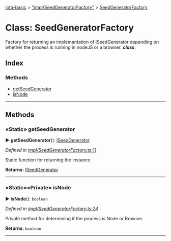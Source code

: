 [iota-basic](../README.md) > ["impl/SeedGeneratorFactory"](../modules/_impl_seedgeneratorfactory_.md) > [SeedGeneratorFactory](../classes/_impl_seedgeneratorfactory_.seedgeneratorfactory.md)



# Class: SeedGeneratorFactory


Factory for returning an implementation of ISeedGenerator depending on whether the process is running in nodeJS or a browser.
*__class__*: 


## Index

### Methods

* [getSeedGenerator](_impl_seedgeneratorfactory_.seedgeneratorfactory.md#getseedgenerator)
* [isNode](_impl_seedgeneratorfactory_.seedgeneratorfactory.md#isnode)



---
## Methods
<a id="getseedgenerator"></a>

### «Static» getSeedGenerator

► **getSeedGenerator**(): [ISeedGenerator](../interfaces/_api_seedgenerator_.iseedgenerator.md)



*Defined in [impl/SeedGeneratorFactory.ts:11](https://github.com/thedewpoint/iota-basic/blob/714f837/src/impl/SeedGeneratorFactory.ts#L11)*



Static function for returning the instance




**Returns:** [ISeedGenerator](../interfaces/_api_seedgenerator_.iseedgenerator.md)





___

<a id="isnode"></a>

### «Static»«Private» isNode

► **isNode**(): `boolean`



*Defined in [impl/SeedGeneratorFactory.ts:24](https://github.com/thedewpoint/iota-basic/blob/714f837/src/impl/SeedGeneratorFactory.ts#L24)*



Private method for determining if the process is Node or Browser.




**Returns:** `boolean`





___


